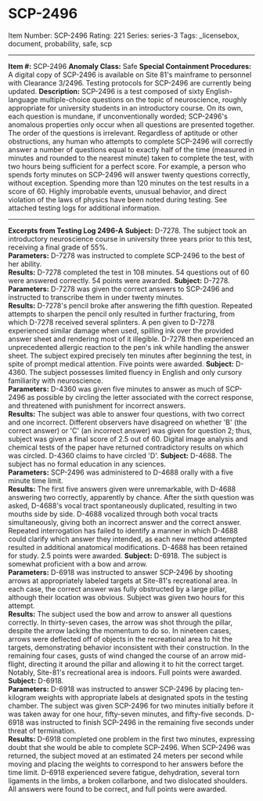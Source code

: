 # SCP-2496
Item Number: SCP-2496
Rating: 221
Series: series-3
Tags: _licensebox, document, probability, safe, scp

---

**Item #:** SCP-2496
**Anomaly Class:** Safe
**Special Containment Procedures:** A digital copy of SCP-2496 is available on Site 81's mainframe to personnel with Clearance 3/2496. Testing protocols for SCP-2496 are currently being updated.
**Description:** SCP-2496 is a test composed of sixty English-language multiple-choice questions on the topic of neuroscience, roughly appropriate for university students in an introductory course. On its own, each question is mundane, if unconventionally worded; SCP-2496's anomalous properties only occur when all questions are presented together. The order of the questions is irrelevant.
Regardless of aptitude or other obstructions, any human who attempts to complete SCP-2496 will correctly answer a number of questions equal to exactly half of the time (measured in minutes and rounded to the nearest minute) taken to complete the test, with two hours being sufficient for a perfect score. For example, a person who spends forty minutes on SCP-2496 will answer twenty questions correctly, without exception. Spending more than 120 minutes on the test results in a score of 60. Highly improbable events, unusual behavior, and direct violation of the laws of physics have been noted during testing. See attached testing logs for additional information.
* * *
**Excerpts from Testing Log 2496-A**
**Subject:** D-7278. The subject took an introductory neuroscience course in university three years prior to this test, receiving a final grade of 55%.  
**Parameters:** D-7278 was instructed to complete SCP-2496 to the best of her ability.  
**Results:** D-7278 completed the test in 108 minutes. 54 questions out of 60 were answered correctly. 54 points were awarded.
**Subject:** D-7278.  
**Parameters:** D-7278 was given the correct answers to SCP-2496 and instructed to transcribe them in under twenty minutes.  
**Results:** D-7278's pencil broke after answering the fifth question. Repeated attempts to sharpen the pencil only resulted in further fracturing, from which D-7278 received several splinters. A pen given to D-7278 experienced similar damage when used, spilling ink over the provided answer sheet and rendering most of it illegible. D-7278 then experienced an unprecedented allergic reaction to the pen's ink while handling the answer sheet. The subject expired precisely ten minutes after beginning the test, in spite of prompt medical attention. Five points were awarded.
**Subject:** D-4360. The subject possesses limited fluency in English and only cursory familiarity with neuroscience.  
**Parameters:** D-4360 was given five minutes to answer as much of SCP-2496 as possible by circling the letter associated with the correct response, and threatened with punishment for incorrect answers.  
**Results:** The subject was able to answer four questions, with two correct and one incorrect. Different observers have disagreed on whether 'B' (the correct answer) or 'C' (an incorrect answer) was given for question 2; thus, subject was given a final score of 2.5 out of 60. Digital image analysis and chemical tests of the paper have returned contradictory results on which was circled. D-4360 claims to have circled 'D'.
**Subject:** D-4688. The subject has no formal education in any sciences.  
**Parameters:** SCP-2496 was administered to D-4688 orally with a five minute time limit.  
**Results:** The first five answers given were unremarkable, with D-4688 answering two correctly, apparently by chance. After the sixth question was asked, D-4688's vocal tract spontaneously duplicated, resulting in two mouths side by side. D-4688 vocalized through both vocal tracts simultaneously, giving both an incorrect answer and the correct answer. Repeated interrogation has failed to identify a manner in which D-4688 could clarify which answer they intended, as each new method attempted resulted in additional anatomical modifications. D-4688 has been retained for study. 2.5 points were awarded.
**Subject:** D-6918. The subject is somewhat proficient with a bow and arrow.  
**Parameters:** D-6918 was instructed to answer SCP-2496 by shooting arrows at appropriately labeled targets at Site-81's recreational area. In each case, the correct answer was fully obstructed by a large pillar, although their location was obvious. Subject was given two hours for this attempt.  
**Results:** The subject used the bow and arrow to answer all questions correctly. In thirty-seven cases, the arrow was shot through the pillar, despite the arrow lacking the momentum to do so. In nineteen cases, arrows were deflected off of objects in the recreational area to hit the targets, demonstrating behavior inconsistent with their construction. In the remaining four cases, gusts of wind changed the course of an arrow mid-flight, directing it around the pillar and allowing it to hit the correct target. Notably, Site-81's recreational area is indoors. Full points were awarded.
**Subject:** D-6918.  
**Parameters:** D-6918 was instructed to answer SCP-2496 by placing ten-kilogram weights with appropriate labels at designated spots in the testing chamber. The subject was given SCP-2496 for two minutes initially before it was taken away for one hour, fifty-seven minutes, and fifty-five seconds. D-6918 was instructed to finish SCP-2496 in the remaining five seconds under threat of termination.  
**Results:** D-6918 completed one problem in the first two minutes, expressing doubt that she would be able to complete SCP-2496. When SCP-2496 was returned, the subject moved at an estimated 24 meters per second while moving and placing the weights to correspond to her answers before the time limit. D-6918 experienced severe fatigue, dehydration, several torn ligaments in the limbs, a broken collarbone, and two dislocated shoulders. All answers were found to be correct, and full points were awarded.